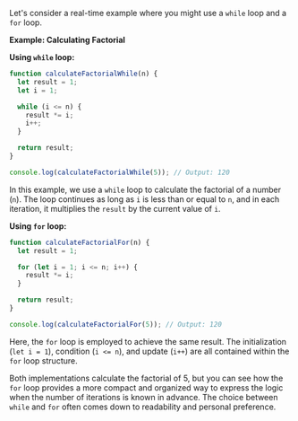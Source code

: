 Let's consider a real-time example where you might use a `while` loop and a `for` loop.

**Example: Calculating Factorial**

**Using `while` loop:**
```javascript
function calculateFactorialWhile(n) {
  let result = 1;
  let i = 1;

  while (i <= n) {
    result *= i;
    i++;
  }

  return result;
}

console.log(calculateFactorialWhile(5)); // Output: 120
```

In this example, we use a `while` loop to calculate the factorial of a number (`n`). The loop continues as long as `i` is less than or equal to `n`, and in each iteration, it multiplies the `result` by the current value of `i`.

**Using `for` loop:**
```javascript
function calculateFactorialFor(n) {
  let result = 1;

  for (let i = 1; i <= n; i++) {
    result *= i;
  }

  return result;
}

console.log(calculateFactorialFor(5)); // Output: 120
```

Here, the `for` loop is employed to achieve the same result. The initialization (`let i = 1`), condition (`i <= n`), and update (`i++`) are all contained within the `for` loop structure.

Both implementations calculate the factorial of 5, but you can see how the `for` loop provides a more compact and organized way to express the logic when the number of iterations is known in advance. The choice between `while` and `for` often comes down to readability and personal preference.